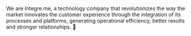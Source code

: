 We are Integre.me, a technology company that revolutionizes the way the market innovates the customer experience through the integration of its processes and platforms, generating operational efficiency, better results and stronger relationships. 💚

